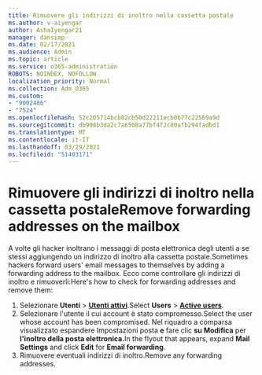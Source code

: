 ```yaml
---
title: Rimuovere gli indirizzi di inoltro nella cassetta postale
ms.author: v-aiyengar
author: AshaIyengar21
manager: dansimp
ms.date: 02/17/2021
ms.audience: Admin
ms.topic: article
ms.service: o365-administration
ROBOTS: NOINDEX, NOFOLLOW
localization_priority: Normal
ms.collection: Adm_O365
ms.custom:
- "9002486"
- "7524"
ms.openlocfilehash: 52c205714bcb82cb50d22211ecb0b77c22569a9d
ms.sourcegitcommit: db908b3da2c7a6508a77bf4f2c80afb294fadbd1
ms.translationtype: MT
ms.contentlocale: it-IT
ms.lasthandoff: 03/29/2021
ms.locfileid: "51403171"
---
```

# <a name="remove-forwarding-addresses-on-the-mailbox"></a><span data-ttu-id="2d238-102">Rimuovere gli indirizzi di inoltro nella cassetta postale</span><span class="sxs-lookup"><span data-stu-id="2d238-102">Remove forwarding addresses on the mailbox</span></span>

<span data-ttu-id="2d238-103">A volte gli hacker inoltrano i messaggi di posta elettronica degli utenti a se stessi aggiungendo un indirizzo di inoltro alla cassetta postale.</span><span class="sxs-lookup"><span data-stu-id="2d238-103">Sometimes hackers forward users' email messages to themselves by adding a forwarding address to the mailbox.</span></span> <span data-ttu-id="2d238-104">Ecco come controllare gli indirizzi di inoltro e rimuoverli:</span><span class="sxs-lookup"><span data-stu-id="2d238-104">Here's how to check for forwarding addresses and remove them:</span></span>

1. <span data-ttu-id="2d238-105">Selezionare **Utenti**  >  **[Utenti attivi](https://go.microsoft.com/fwlink/p/?linkid=834822)**.</span><span class="sxs-lookup"><span data-stu-id="2d238-105">Select **Users** > **[Active users](https://go.microsoft.com/fwlink/p/?linkid=834822)**.</span></span>
1. <span data-ttu-id="2d238-106">Selezionare l'utente il cui account è stato compromesso.</span><span class="sxs-lookup"><span data-stu-id="2d238-106">Select the user whose account has been compromised.</span></span> <span data-ttu-id="2d238-107">Nel riquadro a comparsa visualizzato espandere Impostazioni posta **e** fare clic **su Modifica** per **l'inoltro della posta elettronica.**</span><span class="sxs-lookup"><span data-stu-id="2d238-107">In the flyout that appears, expand **Mail Settings** and click **Edit** for **Email forwarding**.</span></span>
1. <span data-ttu-id="2d238-108">Rimuovere eventuali indirizzi di inoltro.</span><span class="sxs-lookup"><span data-stu-id="2d238-108">Remove any forwarding addresses.</span></span>

